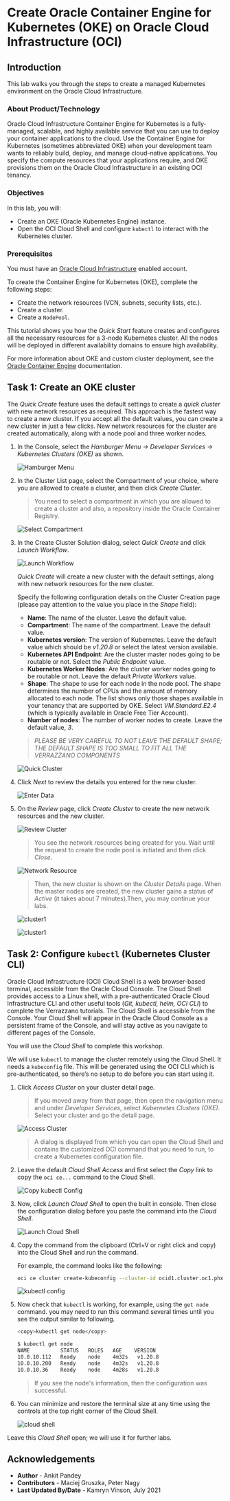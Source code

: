 # Create Oracle Container Engine for Kubernetes (OKE) on Oracle Cloud Infrastructure (OCI)

## Introduction

This lab walks you through the steps to create a managed Kubernetes environment on the Oracle Cloud Infrastructure.

### About Product/Technology

Oracle Cloud Infrastructure Container Engine for Kubernetes is a fully-managed, scalable, and highly available service that you can use to deploy your container applications to the cloud. Use the Container Engine for Kubernetes (sometimes abbreviated OKE) when your development team wants to reliably build, deploy, and manage cloud-native applications. You specify the compute resources that your applications require, and OKE provisions them on the Oracle Cloud Infrastructure in an existing OCI tenancy.

### Objectives

In this lab, you will:

* Create an OKE (Oracle Kubernetes Engine) instance.
* Open the OCI Cloud Shell and configure `kubectl` to interact with the Kubernetes cluster.

### Prerequisites

You must have an [Oracle Cloud Infrastructure](https://cloud.oracle.com/en_US/cloud-infrastructure) enabled account.

To create the Container Engine for Kubernetes (OKE), complete the following steps:

* Create the network resources (VCN, subnets, security lists, etc.).
* Create a cluster.
* Create a `NodePool`.

This tutorial shows you how the *Quick Start* feature creates and configures all the necessary resources for a 3-node Kubernetes cluster. All the nodes will be deployed in different availability domains to ensure high availability.

For more information about OKE and custom cluster deployment, see the [Oracle Container Engine](https://docs.cloud.oracle.com/iaas/Content/ContEng/Concepts/contengoverview.htm) documentation.

## Task 1: Create an OKE cluster

The *Quick Create* feature uses the default settings to create a *quick cluster* with new network resources as required. This approach is the fastest way to create a new cluster. If you accept all the default values, you can create a new cluster in just a few clicks. New network resources for the cluster are created automatically, along with a node pool and three worker nodes.

1. In the Console, select the *Hamburger Menu -> Developer Services -> Kubernetes Clusters (OKE)* as shown.

    ![Hamburger Menu](images/1.png " ")

2. In the Cluster List page, select the Compartment of your choice, where you are allowed to create a cluster, and then click *Create Cluster*.

    > You need to select a compartment in which you are allowed to create a cluster and also, a repository inside the Oracle Container Registry.

    ![Select Compartment](images/2.png " ")

3. In the Create Cluster Solution dialog, select *Quick Create* and click *Launch Workflow*.

    ![Launch Workflow](images/3.png " ")

    *Quick Create* will create a new cluster with the default settings, along with new network resources for the new cluster.

    Specify the following configuration details on the Cluster Creation page (please pay attention to the value you place in the *Shape* field):

    * **Name**: The name of the cluster. Leave the default value.
    * **Compartment**: The name of the compartment. Leave the default value.
    * **Kubernetes version**: The version of Kubernetes. Leave the default value which should be *v1.20.8* or select the latest version available.
    * **Kubernetes API Endpoint**: Are the cluster master nodes going to be routable or not. Select the *Public Endpoint* value.
    * **Kubernetes Worker Nodes**: Are the cluster worker nodes going to be routable or not. Leave the default *Private Workers* value.
    * **Shape**: The shape to use for each node in the node pool. The shape determines the number of CPUs and the amount of memory allocated to each node. The list shows only those shapes available in your tenancy that are supported by OKE. Select *VM.Standard.E2.4* (which is typically available in Oracle Free Tier Account).
    * **Number of nodes**: The number of worker nodes to create. Leave the default value, *3*.

    > *PLEASE BE VERY CAREFUL TO NOT LEAVE THE DEFAULT SHAPE; THE DEFAULT SHAPE IS TOO SMALL TO FIT ALL THE VERRAZZANO COMPONENTS*

    ![Quick Cluster](images/4.png " ")

4. Click *Next* to review the details you entered for the new cluster.

    ![Enter Data](images/5.png " ")

5. On the *Review* page, click *Create Cluster* to create the new network resources and the new cluster.

    ![Review Cluster](images/6.png " ")

    > You see the network resources being created for you. Wait until the request to create the node pool is initiated and then click *Close*.

    ![Network Resource](images/7.png " ")

    > Then, the new cluster is shown on the *Cluster Details* page. When the master nodes are created, the new cluster gains a status of *Active* (it takes about 7 minutes).Then, you may continue your labs.

    ![cluster1](images/14.png " ")

    ![cluster1](images/15.png " ")

## Task 2: Configure `kubectl` (Kubernetes Cluster CLI)

Oracle Cloud Infrastructure (OCI) Cloud Shell is a web browser-based terminal, accessible from the Oracle Cloud Console. The Cloud Shell provides access to a Linux shell, with a pre-authenticated Oracle Cloud Infrastructure CLI and other useful tools (*Git, kubectl, helm, OCI CLI*) to complete the Verrazzano tutorials. The Cloud Shell is accessible from the Console. Your Cloud Shell will appear in the Oracle Cloud Console as a persistent frame of the Console, and will stay active as you navigate to different pages of the Console.

You will use the *Cloud Shell* to complete this workshop.

We will use `kubectl` to manage the cluster remotely using the Cloud Shell. It needs a `kubeconfig` file. This will be generated using the OCI CLI which is pre-authenticated, so there’s no setup to do before you can start using it.

1. Click *Access Cluster* on your cluster detail page.

    > If you moved away from that page, then open the navigation menu and under *Developer Services*, select *Kubernetes Clusters (OKE)*. Select your cluster and go the detail page.

    ![Access Cluster](images/8.png " ")

    > A dialog is displayed from which you can open the Cloud Shell and contains the customized OCI command that you need to run, to create a Kubernetes configuration file.

2. Leave the default *Cloud Shell Access* and first select the *Copy* link to copy the `oci ce...` command to the Cloud Shell.

    ![Copy kubectl Config](images/9.png " ")

3. Now, click *Launch Cloud Shell* to open the built in console. Then close the configuration dialog before you paste the command into the *Cloud Shell*.

    ![Launch Cloud Shell](images/10.png " ")

4. Copy the command from the clipboard (Ctrl+V or right click and copy) into the Cloud Shell and run the command.

    For example, the command looks like the following:

    ```bash
    oci ce cluster create-kubeconfig --cluster-id ocid1.cluster.oc1.phx.aaaaaaaaaezwen..................zjwgm2tqnjvgc2dey3emnsd --file $HOME/.kube/config --region us-phoenix-1 --token-version 2.0.0
    ```

    ![kubectl config](images/11.png " ")

5. Now check that `kubectl` is working, for example, using the `get node` command. you may need to run this command several times until you see the output similar to following.

    ```bash
    <copy>kubectl get node</copy>
    ```

    ```bash
    $ kubectl get node
    NAME          STATUS   ROLES   AGE    VERSION
    10.0.10.112   Ready    node    4m32s   v1.20.8
    10.0.10.200   Ready    node    4m32s   v1.20.8
    10.0.10.36    Ready    node    4m28s   v1.20.8
    ```

    > If you see the node's information, then the configuration was successful.

6. You can minimize and restore the terminal size at any time using the controls at the top right corner of the Cloud Shell.

    ![cloud shell](images/13.png " ")

Leave this *Cloud Shell* open; we will use it for further labs.

## Acknowledgements

* **Author** -  Ankit Pandey
* **Contributors** - Maciej Gruszka, Peter Nagy
* **Last Updated By/Date** - Kamryn Vinson, July 2021
